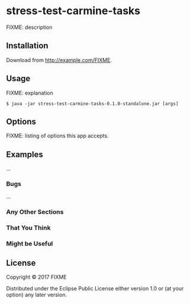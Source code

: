 # stress-test-carmine-tasks

FIXME: description

## Installation

Download from http://example.com/FIXME.

## Usage

FIXME: explanation

    $ java -jar stress-test-carmine-tasks-0.1.0-standalone.jar [args]

## Options

FIXME: listing of options this app accepts.

## Examples

...

### Bugs

...

### Any Other Sections
### That You Think
### Might be Useful

## License

Copyright © 2017 FIXME

Distributed under the Eclipse Public License either version 1.0 or (at
your option) any later version.
